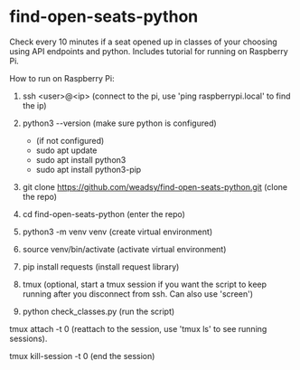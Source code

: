 # find-open-seats-python
Check every 10 minutes if a seat opened up in classes of your choosing using API endpoints and python. Includes tutorial for running on Raspberry Pi.

How to run on Raspberry Pi:

1) ssh \<user\>@\<ip\> (connect to the pi, use 'ping raspberrypi.local' to find the ip)

2) python3 --version (make sure python is configured)
   	- (if not configured)
	- sudo apt update
	- sudo apt install python3
	- sudo apt install python3-pip

4) git clone https://github.com/weadsy/find-open-seats-python.git (clone the repo)

5) cd find-open-seats-python (enter the repo)

6) python3 -m venv venv (create virtual environment)

7) source venv/bin/activate (activate virtual environment)

8) pip install requests (install request library)

9) tmux (optional, start a tmux session if you want the script to keep running after you disconnect from ssh. Can also use 'screen')

10) python check_classes.py (run the script)

tmux attach -t 0 (reattach to the session, use 'tmux ls' to see running sessions).

tmux kill-session -t 0 (end the session)
